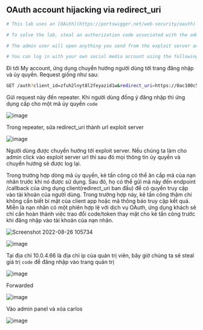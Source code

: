 ## OAuth account hijacking via redirect_uri



``` bash 
# This lab uses an [OAuth](https://portswigger.net/web-security/oauth) service to allow users to log in with their social media account. A misconfiguration by the OAuth provider makes it possible for an attacker to steal authorization codes associated with other users' accounts.

# To solve the lab, steal an authorization code associated with the admin user, then use it to access their account and delete Carlos.

# The admin user will open anything you send from the exploit server and they always have an active session with the OAuth service.

# You can log in with your own social media account using the following credentials: `wiener:peter`.

```

Đi tới My account, ứng dụng chuyển hướng người dùng tới trang đăng nhập và ủy quyền. Request giống như sau:
``` bash 
GET /auth?client_id=zfuh2lnyt8l2feyazid1w&redirect_uri=https://0ac100c504a04276c076d739003f003b.web-security-academy.net/oauth-callback&response_type=code&scope=openid%20profile%20email
```

Gửi request này đến repeater. Khi người dùng đồng ý đăng nhập thì ứng dụng cấp cho một mã ủy quyền `code`

![image](https://user-images.githubusercontent.com/68894302/186813706-9e75aaef-3c30-4646-9263-79e5e4858dfe.png)

Trong repeater, sửa redirect_uri thành url exploit server

![image](https://user-images.githubusercontent.com/68894302/186813969-3a0ddae1-1e04-4379-a72c-2d94ecdb9848.png)

Người dùng được chuyển hướng tới exploit server. Nếu chúng ta làm cho admin click vào exploit server url thì sau đó mọi thông tin ủy quyền và chuyển hướng sẽ được log lại.

Trong trường hợp dòng mã ủy quyền, kẻ tấn công có thể ăn cắp mã của nạn  nhân trước khi nó được sử dụng.  Sau đó, họ có thể gửi mã này đến endpoint /callback của ứng dụng client(redirect_uri ban đầu) để có  quyền truy cập vào tài khoản của người dùng.  Trong trường hợp này, kẻ  tấn công thậm chí không cần biết bí mật của client app hoặc mã thông báo  truy cập kết quả.  Miễn là nạn nhân có một phiên hợp lệ với dịch vụ  OAuth, ứng dụng khách sẽ chỉ cần hoàn thành việc trao đổi code/token thay mặt cho kẻ tấn công trước khi đăng nhập vào tài khoản của nạn nhân.

![Screenshot 2022-08-26 105734](https://user-images.githubusercontent.com/68894302/186815435-52154816-5f31-4cce-9ad0-59dc1251900a.png)

![image](https://user-images.githubusercontent.com/68894302/186816561-30c4a478-7dc7-4432-899a-c9469594160e.png)

Tại địa chỉ 10.0.4.66 là địa chỉ ip của quản trị viên, bây giờ chúng ta sẽ steal giá trị  `code`  để đăng nhập vào trang quản trị

![image](https://user-images.githubusercontent.com/68894302/186818347-9f621ed2-b549-4d61-b37a-ac307c988054.png)

Forwarded 

![image](https://user-images.githubusercontent.com/68894302/186820503-0bf99ff5-069b-41d4-8a07-13b50a4f978a.png)

Vào admin panel và xóa carlos

![image](https://user-images.githubusercontent.com/68894302/186820608-1ee6db64-2585-451b-b69d-74712f117bcc.png)







